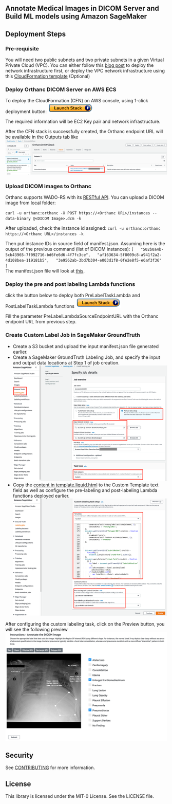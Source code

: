 ## Annotate Medical Images in DICOM Server and Build ML models using Amazon SageMaker

## Deployment Steps

### Pre-requisite

You will need two public subnets and two private subnets in a given Virtual Private Cloud (VPC). You can either follow this [blog post](https://aws.amazon.com/blogs/database/deploy-an-amazon-aurora-postgresql-db-cluster-with-recommended-best-practices-using-aws-cloudformation/) to deploy the network infrastructure first, or deploy the VPC network infrastructure using this [CloudFormation template](https://docs.aws.amazon.com/codebuild/latest/userguide/cloudformation-vpc-template.html) (Optional)

### Deploy Orthanc DICOM Server on AWS ECS

To deploy the CloudFormation (CFN) on AWS console, using 1-click deployment button:
[![launchstackbutton](Figures/launchstack.png)](https://console.aws.amazon.com/cloudformation/home?region=us-east-1#/stacks/create/template?stackName=OrthancOnAWSStack&templateURL=https://orthanc-on-aws.s3.amazonaws.com/orthanc-ec2-rds-cfn-tempalte.yaml)

The required information will be EC2 Key pair and network infrastructure.

After the CFN stack is successfully created, the Orthanc endpoint URL will be available in the Outputs tab like ![this](Figures/CFNoutputs.png)

### Upload DICOM images to Orthanc 

Orthanc supports WADO-RS with its [RESTful API](https://book.orthanc-server.com/users/rest.html). You can upload a DICOM image from local folder:

`curl -u orthanc:orthanc -X POST https://<Orthanc URL>/instances --data-binary @<DICOM Image>.dcm -k`

After uploaded, check the instance id assigned:
`curl -u orthanc:orthanc https://<Orthanc URL>/instances -k`

Then put instance IDs in source field of manifest.json. Assuming here is the output of the previous command (list of DICOM instances):
`[  
   "502b0a4b-5cb43965-7f092716-bd6fe6d6-4f7fc3ce",  
   "af163634-5f8009c8-a941f2a2-4d108bea-119181b5",  
   "3e9562ab-3bd7b304-e003d1f8-0fe2e8f5-e6af3f36"   
]`  
The manifest.json file will look at [this](https://github.com/aws-samples/annotate-medical-images-in-dicom-server-and-build-ml-models-on-amazon-sagemaker/blob/main/sagemaker-groundtruth/manifest.json).


### Deploy the pre and post labeling Lambda functions

click the button below to deploy both PreLabelTaskLambda and PostLabelTaskLambda functions
[![launchstackbutton](Figures/launchstack.png)](https://console.aws.amazon.com/cloudformation/home?region=us-east-1#/stacks/create/template?stackName=SageMakerGroundTruthLambdaFunctions&templateURL=https://orthanc-on-aws.s3.amazonaws.com/orthanc-ec2-rds-cfn-tempalte.yaml)

Fill the parameter PreLabelLambdaSourceEndpointURL with the Orthanc endpoint URL from previous step.

### Create Custom Label Job in SageMaker GroundTruth

- Create a S3 bucket and upload the input manifest.json file generated earlier.    
- Create a SageMaker GroundTruth Labeling Job, and specify the input and output data locations at Step 1 of job creation.  
![smgtjobstep1](Figures/sm-gt-job-details.png) 
- Copy the [content in template.liquid.html](https://github.com/aws-samples/annotate-medical-images-in-dicom-server-and-build-ml-models-on-amazon-sagemaker/blob/main/sagemaker-groundtruth/template.liquid.html) to the Custom Template text field as well as configure the pre-labeling and post-labeling Lambda functions deployed earlier.
![smgtjobstep2](Figures/sm-gt-job-configure-custom-label.png)


After configuring the custom labeling task, click on the Preview button, you will see the following preview
![smgtpreview](Figures/sm-gt-job-preview.png)


## Security

See [CONTRIBUTING](CONTRIBUTING.md#security-issue-notifications) for more information.

## License

This library is licensed under the MIT-0 License. See the LICENSE file.

